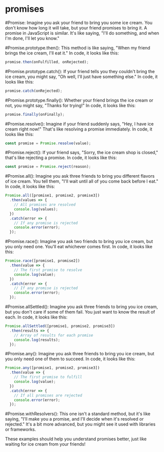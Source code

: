 # promises

#Promise: Imagine you ask your friend to bring you some ice cream. You don't know how long it will take, but your friend promises to bring it. A promise in JavaScript is similar. It's like saying, "I'll do something, and when I'm done, I'll let you know."

#Promise.prototype.then(): This method is like saying, "When my friend brings the ice cream, I'll eat it." In code, it looks like this:

```javascript
promise.then(onFulfilled, onRejected);
```

#Promise.prototype.catch(): If your friend tells you they couldn't bring the ice cream, you might say, "Oh well, I'll just have something else." In code, it looks like this:

```javascript
promise.catch(onRejected);
```

#Promise.prototype.finally(): Whether your friend brings the ice cream or not, you might say, "Thanks for trying!" In code, it looks like this:

```javascript
promise.finally(onFinally);
```

#Promise.resolve(): Imagine if your friend suddenly says, "Hey, I have ice cream right now!" That's like resolving a promise immediately. In code, it looks like this:

```javascript
const promise = Promise.resolve(value);
```

#Promise.reject(): If your friend says, "Sorry, the ice cream shop is closed," that's like rejecting a promise. In code, it looks like this:

```javascript
const promise = Promise.reject(reason);
```

#Promise.all(): Imagine you ask three friends to bring you different flavors of ice cream. You tell them, "I'll wait until all of you come back before I eat." In code, it looks like this:

```javascript
Promise.all([promise1, promise2, promise3])
  .then(values => {
    // All promises are resolved
    console.log(values);
  })
  .catch(error => {
    // If any promise is rejected
    console.error(error);
  });
```

#Promise.race(): Imagine you ask two friends to bring you ice cream, but you only need one. You'll eat whichever comes first. In code, it looks like this:

```javascript
Promise.race([promise1, promise2])
  .then(value => {
    // The first promise to resolve
    console.log(value);
  })
  .catch(error => {
    // If any promise is rejected
    console.error(error);
  });
```

#Promise.allSettled(): Imagine you ask three friends to bring you ice cream, but you don't care if some of them fail. You just want to know the result of each. In code, it looks like this:

```javascript
Promise.allSettled([promise1, promise2, promise3])
  .then(results => {
    // Array of results for each promise
    console.log(results);
  });
```

#Promise.any(): Imagine you ask three friends to bring you ice cream, but you only need one of them to succeed. In code, it looks like this:

```javascript
Promise.any([promise1, promise2, promise3])
  .then(value => {
    // The first promise to fulfill
    console.log(value);
  })
  .catch(error => {
    // If all promises are rejected
    console.error(error);
  });
```

#Promise.withResolvers(): This one isn't a standard method, but it's like saying, "I'll make you a promise, and I'll decide when it's resolved or rejected." It's a bit more advanced, but you might see it used with libraries or frameworks.

These examples should help you understand promises better, just like waiting for ice cream from your friends!
